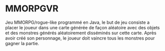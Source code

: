 

# MMORPGVR
Jeu MMORPG/rogue-like programmé en Java, le but de jeu consiste a placer le joueur dans une carte générée de façon aléatoire avec des objets et des monstres générés aléatoirement disséminés sur cette carte. Après avoir créé son personnage, le joueur doit vaincre tous les monstres pour gagner la partie.

